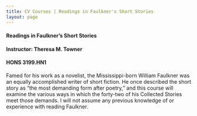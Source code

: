 ```yaml
---
title: CV Courses | Readings in Faulkner's Short Stories
layout: page
---
```


#### Readings in Faulkner’s Short Stories

#### Instructor: Theresa M. Towner

#### HONS 3199.HN1

Famed for his work as a novelist, the Mississippi-born William Faulkner was an equally accomplished writer of short fiction.  He once described the short story as “the most demanding form after poetry,” and this course will examine the various ways in which the forty-two of his Collected Stories meet those demands.  I will not assume any previous knowledge of or experience with reading Faulkner.
